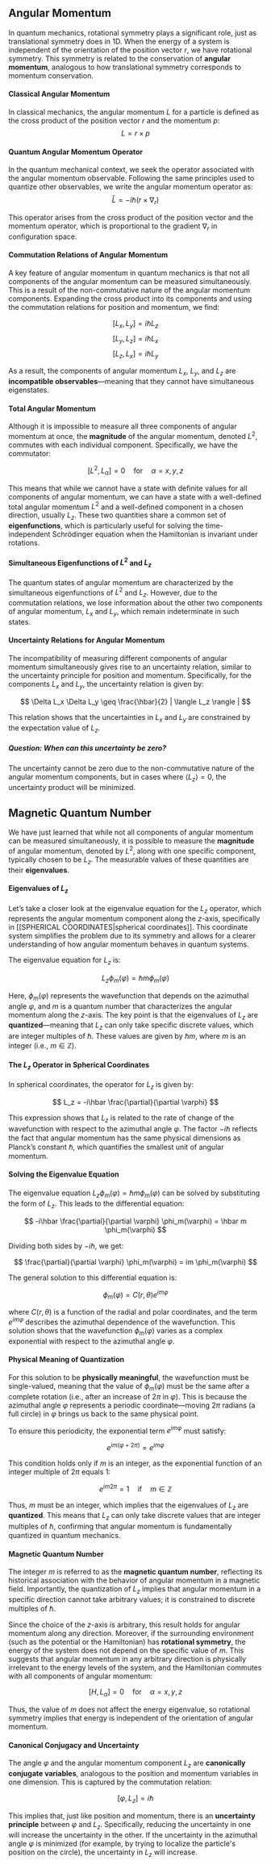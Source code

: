 ## Angular Momentum
In quantum mechanics, rotational symmetry plays a significant role, just as translational symmetry does in 1D. When the energy of a system is independent of the orientation of the position vector $r$, we have rotational symmetry. This symmetry is related to the conservation of **angular momentum**, analogous to how translational symmetry corresponds to momentum conservation.

#### Classical Angular Momentum

In classical mechanics, the angular momentum $L$ for a particle is defined as the cross product of the position vector $r$ and the momentum $p$:
$$
L = r \times p
$$

#### Quantum Angular Momentum Operator

In the quantum mechanical context, we seek the operator associated with the angular momentum observable. Following the same principles used to quantize other observables, we write the angular momentum operator as:
$$
\hat{L} = -i\hbar (r \times \nabla_r)
$$

This operator arises from the cross product of the position vector and the momentum operator, which is proportional to the gradient $\nabla_r$ in configuration space.

#### Commutation Relations of Angular Momentum

A key feature of angular momentum in quantum mechanics is that not all components of the angular momentum can be measured simultaneously. This is a result of the non-commutative nature of the angular momentum components. Expanding the cross product into its components and using the commutation relations for position and momentum, we find:

$$
[L_x, L_y] = i\hbar L_z
$$
$$
[L_y, L_z] = i\hbar L_x
$$
$$
[L_z, L_x] = i\hbar L_y
$$

 As a result, the components of angular momentum $L_x$, $L_y$, and $L_z$ are **incompatible observables**—meaning that they cannot have simultaneous eigenstates.

#### Total Angular Momentum

Although it is impossible to measure all three components of angular momentum at once, the **magnitude** of the angular momentum, denoted $L^2$, commutes with each individual component. Specifically, we have the commutator:

$$
[L^2, L_\alpha] = 0 \quad \text{for} \quad \alpha = x, y, z
$$

This means that while we cannot have a state with definite values for all components of angular momentum, we can have a state with a well-defined total angular momentum $L^2$ and a well-defined component in a chosen direction, usually $L_z$. These two quantities share a common set of **eigenfunctions**, which is particularly useful for solving the time-independent Schrödinger equation when the Hamiltonian is invariant under rotations.

#### Simultaneous Eigenfunctions of $L^2$ and $L_z$

The quantum states of angular momentum are characterized by the simultaneous eigenfunctions of $L^2$ and $L_z$. However, due to the commutation relations, we lose information about the other two components of angular momentum, $L_x$ and $L_y$, which remain indeterminate in such states.

#### Uncertainty Relations for Angular Momentum

The incompatibility of measuring different components of angular momentum simultaneously gives rise to an uncertainty relation, similar to the uncertainty principle for position and momentum. Specifically, for the components $L_x$ and $L_y$, the uncertainty relation is given by:

$$
\Delta L_x \Delta L_y \geq \frac{\hbar}{2} | \langle L_z \rangle |
$$

This relation shows that the uncertainties in $L_x$ and $L_y$ are constrained by the expectation value of $L_z$.

##### Question: When can this uncertainty be zero?
The uncertainty cannot be zero due to the non-commutative nature of the angular momentum components, but in cases where $\langle L_z \rangle = 0$, the uncertainty product will be minimized.

## Magnetic Quantum Number

We have just learned that while not all components of angular momentum can be measured simultaneously, it is possible to measure the **magnitude** of angular momentum, denoted by $L^2$, along with one specific component, typically chosen to be $L_z$. The measurable values of these quantities are their **eigenvalues**.

#### Eigenvalues of $L_z$

Let’s take a closer look at the eigenvalue equation for the $L_z$ operator, which represents the angular momentum component along the $z$-axis, specifically in [[SPHERICAL COORDINATES|spherical coordinates]]. This coordinate system simplifies the problem due to its symmetry and allows for a clearer understanding of how angular momentum behaves in quantum systems.

The eigenvalue equation for $L_z$ is:

$$
L_z \phi_m(\varphi) = \hbar m \phi_m(\varphi)
$$

Here, $\phi_m(\varphi)$ represents the wavefunction that depends on the azimuthal angle $\varphi$, and $m$ is a quantum number that characterizes the angular momentum along the $z$-axis. The key point is that the eigenvalues of $L_z$ are **quantized**—meaning that $L_z$ can only take specific discrete values, which are integer multiples of $\hbar$. These values are given by $\hbar m$, where $m$ is an integer (i.e., $m \in \mathbb{Z}$).

#### The $L_z$ Operator in Spherical Coordinates

In spherical coordinates, the operator for $L_z$ is given by:

$$
L_z = -i\hbar \frac{\partial}{\partial \varphi}
$$

This expression shows that $L_z$ is related to the rate of change of the wavefunction with respect to the azimuthal angle $\varphi$. The factor $-i\hbar$ reflects the fact that angular momentum has the same physical dimensions as Planck’s constant $\hbar$, which quantifies the smallest unit of angular momentum.

#### Solving the Eigenvalue Equation

The eigenvalue equation $L_z \phi_m(\varphi) = \hbar m \phi_m(\varphi)$ can be solved by substituting the form of $L_z$. This leads to the differential equation:

$$
-i\hbar \frac{\partial}{\partial \varphi} \phi_m(\varphi) = \hbar m \phi_m(\varphi)
$$

Dividing both sides by $-i\hbar$, we get:

$$
\frac{\partial}{\partial \varphi} \phi_m(\varphi) = im \phi_m(\varphi)
$$

The general solution to this differential equation is:

$$
\phi_m(\varphi) = C(r, \theta) e^{im\varphi}
$$

where $C(r, \theta)$ is a function of the radial and polar coordinates, and the term $e^{im\varphi}$ describes the azimuthal dependence of the wavefunction. This solution shows that the wavefunction $\phi_m(\varphi)$ varies as a complex exponential with respect to the azimuthal angle $\varphi$.

#### Physical Meaning of Quantization

For this solution to be **physically meaningful**, the wavefunction must be single-valued, meaning that the value of $\phi_m(\varphi)$ must be the same after a complete rotation (i.e., after an increase of $2\pi$ in $\varphi$). This is because the azimuthal angle $\varphi$ represents a periodic coordinate—moving $2\pi$ radians (a full circle) in $\varphi$ brings us back to the same physical point.

To ensure this periodicity, the exponential term $e^{im\varphi}$ must satisfy:

$$
e^{im(\varphi + 2\pi)} = e^{im\varphi}
$$

This condition holds only if $m$ is an integer, as the exponential function of an integer multiple of $2\pi$ equals 1:

$$
e^{im2\pi} = 1 \quad \text{if} \quad m \in \mathbb{Z}
$$

Thus, $m$ must be an integer, which implies that the eigenvalues of $L_z$ are **quantized**. This means that $L_z$ can only take discrete values that are integer multiples of $\hbar$, confirming that angular momentum is fundamentally quantized in quantum mechanics.

#### Magnetic Quantum Number

The integer $m$ is referred to as the **magnetic quantum number**, reflecting its historical association with the behavior of angular momentum in a magnetic field. Importantly, the quantization of $L_z$ implies that angular momentum in a specific direction cannot take arbitrary values; it is constrained to discrete multiples of $\hbar$.

Since the choice of the $z$-axis is arbitrary, this result holds for angular momentum along any direction. Moreover, if the surrounding environment (such as the potential or the Hamiltonian) has **rotational symmetry**, the energy of the system does not depend on the specific value of $m$. This suggests that angular momentum in any arbitrary direction is physically irrelevant to the energy levels of the system, and the Hamiltonian commutes with all components of angular momentum:

$$
[H, L_\alpha] = 0 \quad \text{for} \quad \alpha = x, y, z
$$

Thus, the value of $m$ does not affect the energy eigenvalue, so rotational symmetry implies that energy is independent of the orientation of angular momentum.

#### Canonical Conjugacy and Uncertainty

The angle $\varphi$ and the angular momentum component $L_z$ are **canonically conjugate variables**, analogous to the position and momentum variables in one dimension. This is captured by the commutation relation:

$$
[\varphi, L_z] = i\hbar
$$

This implies that, just like position and momentum, there is an **uncertainty principle** between $\varphi$ and $L_z$. Specifically, reducing the uncertainty in one will increase the uncertainty in the other. If the uncertainty in the azimuthal angle $\varphi$ is minimized (for example, by trying to localize the particle's position on the circle), the uncertainty in $L_z$ will increase.

